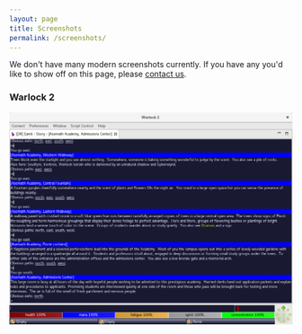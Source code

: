 ```yaml
---
layout: page
title: Screenshots
permalink: /screenshots/
---
```


We don't have many modern screenshots currently. If you have any you'd like to show off on this page, please
[contact us](/contact/).

### Warlock 2 ###

![Screenshot of Warlock 2 running game](/assets/screenshot-warlock2.png)
